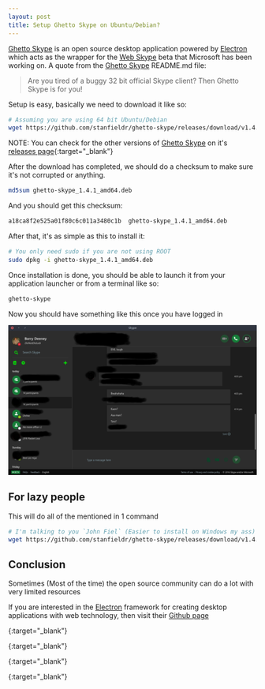 ```yaml
---
layout: post
title: Setup Ghetto Skype on Ubuntu/Debian?
---
```


[Ghetto Skype][skype_ghetto] is an open source desktop application powered by [Electron][electron] which acts as the wrapper for the [Web Skype][skype_web] beta that Microsoft has been working on. A quote from the [Ghetto Skype][skype_ghetto] README.md file:

  > Are you tired of a buggy 32 bit official Skype client? Then Ghetto Skype is for you!

Setup is easy, basically we need to download it like so:

```bash
# Assuming you are using 64 bit Ubuntu/Debian
wget https://github.com/stanfieldr/ghetto-skype/releases/download/v1.4.1/ghetto-skype_1.4.1_amd64.deb
```

NOTE: You can check for the other versions of [Ghetto Skype][skype_ghetto] on it's [releases page](https://github.com/stanfieldr/ghetto-skype/releases){:target="_blank"}

After the download has completed, we should do a checksum to make sure it's not corrupted or anything.

```bash
md5sum ghetto-skype_1.4.1_amd64.deb
```

And you should get this checksum:

```bash
a18ca8f2e525a01f80c6c011a3480c1b  ghetto-skype_1.4.1_amd64.deb
```

After that, it's as simple as this to install it:

```bash
# You only need sudo if you are not using ROOT
sudo dpkg -i ghetto-skype_1.4.1_amd64.deb
```

Once installation is done, you should be able to launch it from your application launcher or from a terminal like so:

```bash
ghetto-skype
```

Now you should have something like this once you have logged in

![Screenshot](/public/img/ghetto-skype.png)

## For lazy people

This will do all of the mentioned in 1 command

```bash
# I'm talking to you `John Fiel` (Easier to install on Windows my ass)
wget https://github.com/stanfieldr/ghetto-skype/releases/download/v1.4.1/ghetto-skype_1.4.1_amd64.deb && sudo dpkg -i ghetto-skype_1.4.1_amd64.deb
```

## Conclusion

Sometimes (Most of the time) the open source community can do a lot with very limited resources

If you are interested in the [Electron][electron] framework for creating desktop applications with web technology, then visit their [Github page][electron_github]

[skype_ghetto]: https://github.com/stanfieldr/ghetto-skype
{:target="_blank"}

[skype_web]: https://web.skype.com/
{:target="_blank"}

[electron]: http://electron.atom.io/
{:target="_blank"}

[electron_github]: https://github.com/electron/electron
{:target="_blank"}
